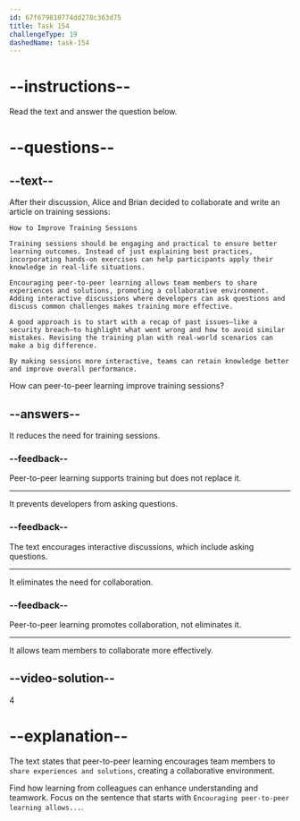 ```yaml
---
id: 67f679810774dd278c363d75
title: Task 154
challengeType: 19
dashedName: task-154
---
```


<!-- READING -->

# --instructions--

Read the text and answer the question below.

# --questions--

## --text--

After their discussion, Alice and Brian decided to collaborate and write an article on training sessions:

`How to Improve Training Sessions`

`Training sessions should be engaging and practical to ensure better learning outcomes. Instead of just explaining best practices, incorporating hands-on exercises can help participants apply their knowledge in real-life situations.`

`Encouraging peer-to-peer learning allows team members to share experiences and solutions, promoting a collaborative environment. Adding interactive discussions where developers can ask questions and discuss common challenges makes training more effective.`

`A good approach is to start with a recap of past issues—like a security breach—to highlight what went wrong and how to avoid similar mistakes. Revising the training plan with real-world scenarios can make a big difference.`

`By making sessions more interactive, teams can retain knowledge better and improve overall performance.`

How can peer-to-peer learning improve training sessions?

## --answers--

It reduces the need for training sessions.

### --feedback--

Peer-to-peer learning supports training but does not replace it.

---

It prevents developers from asking questions.

### --feedback--

The text encourages interactive discussions, which include asking questions.

---

It eliminates the need for collaboration.

### --feedback--

Peer-to-peer learning promotes collaboration, not eliminates it.

---

It allows team members to collaborate more effectively.

## --video-solution--

4

# --explanation--

The text states that peer-to-peer learning encourages team members to `share experiences and solutions`, creating a collaborative environment.

Find how learning from colleagues can enhance understanding and teamwork. Focus on the sentence that starts with `Encouraging peer-to-peer learning allows...`.
